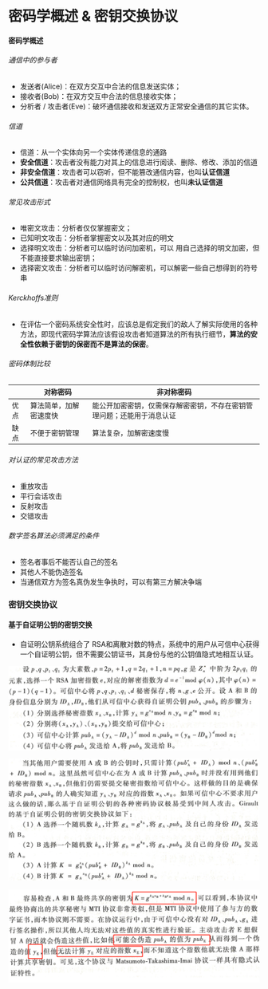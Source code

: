 # 密码学概述 & 密钥交换协议



#### 密码学概述

###### 通信中的参与者

* 发送者(Alice)：在双方交互中合法的信息发送实体；
* 接收者(Bob)：在双方交互中合法的信息接收实体；
* 分析者 / 攻击者(Eve)：破坏通信接收和发送双方正常安全通信的其它实体。



###### 信道

* 信道：从一个实体向另一个实体传递信息的通路
* **安全信道**：攻击者没有能力对其上的信息进行阅读、删除、修改、添加的信道
* **非安全信道**：攻击者可以窃听，但不能篡改通信内容，也叫**认证信道**
* **公共信道**：攻击者对通信网络具有完全的控制权，也叫**未认证信道**



###### 常见攻击形式

* 唯密文攻击：分析者仅仅掌握密文；
* 已知明文攻击：分析者掌握密文以及其对应的明文
* 选择明文攻击：分析者可以临时访问加密机，可以 用自己选择的明文加密，但不能直接要求输出密钥；
*  选择密文攻击：分析者可以临时访问解密机，可以解密一些自己想得到的符号串



###### Kerckhoffs准则

* 在评估一个密码系统安全性时，应该总是假定我们的敌人了解实际使用的各种方法，即现代密码学算法应该假设攻击者知道算法的所有执行细节，**算法的安全性依赖于密钥的保密而不是算法的保密**。



###### 密码体制比较

|      | 对称密码               | 非对称密码                                                   |
| ---- | ---------------------- | ------------------------------------------------------------ |
| 优点 | 算法简单，加解密速度快 | 能公开加密密钥，仅需保存解密密钥，不存在密钥管理问题；还能用于消息认证 |
| 缺点 | 不便于密钥管理         | 算法复杂，加解密速度慢                                       |



###### 对认证的常见攻击方法

* 重放攻击
* 平行会话攻击
* 反射攻击
* 交错攻击



###### 数字签名算法必须满足的条件

* 签名者事后不能否认自己的签名
* 其他人不能伪造签名
* 当通信双方为签名真伪发生争执时，可以有第三方解决争端



### 密钥交换协议

#### 基于自证明公钥的密钥交换

* 自证明公钥系统组合了 RSA和离散对数的特点，系统中的用户从可信中心获得一个自证明公钥，但不需要公钥证书，其身份与他的公钥值隐式地相互认证。

  

![](../images/2.1.1.png)



![](../images/2.1.2.png)



![](../images/2.1.3.png)